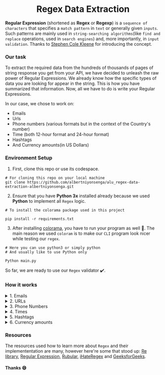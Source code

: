 <div align='center'>
<h1>Regex Data Extraction</h1></div>

**Regular Expression** (shortened as **Regex** or **Regexp**) is a `sequence of characters` that specifies a `match pattern` in `text` or generally given `inputs`. Such patterns are mainly used in `string-searching algorithms`(like `find and replace` operations, used in `search engines`) and, more importantly, in `input validation`. Thanks to  [Stephen Cole Kleene](https://en.wikipedia.org/wiki/Stephen_Cole_Kleene) for introducing the concept.

### Our task
To extract the required data from the hundreds of thousands of pages of string response you get from your API, we have decided to unleash the raw power of Regular Expressions. We already know how the specific types of data you are looking for appear in the string. This is how you have summarized that information. Now, all we have to do is write your Regular Expressions. 

In our case, we chose to work on:
- Emails
- Urls
- Phone numbers (various formats but in the context of the Country's number)
- Time (both 12-hour format and 24-hour format)
- Hashtags
- And Currency amounts(in US Dollars)
  
### Environment Setup
1. First, clone this repo or use its codespace.
```
# For cloning this repo on your local machine
git clone https://github.com/albertniyonsenga/alu_regex-data-extraction-albertniyonsenga.git
```
2. Ensure that you have **Python 3x** installed already because we used **Python** to implement all `Regex` logic.
```
# To install the colorama package used in this project

pip install -r requirements.txt
```
3. After installing [colorama](https://github.com/tartley/colorama), you have to run your program as well 🤤. The main reason we used `coloram` is to make our `CLI` program look nicer while testing our `regex`.

```
# Here you can use python3 or simply python
# And usually like to use Python only

Python main.py
```
So far, we are ready to use our `Regex` validator ✔️.

### How it works
<details><summary> 1. Emails</summary>
  
- Here used the pattern `\b[A-Za-z0-9._%+-]+@[A-Za-z0-9.-]+\.[A-Za-z]{2,}\b` to look for alphanumeric(alphabets and numbers) characters or even symbols like `.`, `_`, `%`, `+` or `-` before `@` and then after `@` we can also look for alphanumeric characters plus symbols like `.` or `-` and then look for `.` after those characters and after `.`, we can accept alphabets only from at least two characters. 
- `\b` look for any word boundary before the pattern and after.
</details>  

<details><summary>2. URLs </summary>

We used the pattern `\bhttps?://(?:www\.)?[\w-]+\.[\w.-]+[/\w .-]*\b` to look for links that start with `https://` followed by `www` or any character as the general format, or not ones like `https://rubular.com/` and be able to validate correctly the links with pages as well but not limited to letters, numbers, dots or underscores.
</details>

<details><summary>3. Phone Numbers </summary>

Here we used the pattern `[(][+]?[0-9]{3}[)]?[-\s\.]?[0-9]{3}[-\s\.]?[0-9]{3}?[0-9]{3}[-\s\.]?[0-9]{3}` which allows us to validate right all the phone numbers start with `()` and in paranthesis we must have `3-numeric characters` but started with `+`, and then followed by `9-numeric characters` grouped in 3-characters where those groups can be separated by `.` or `-`.

**Examples** here can be (+123) 456-789-001, (+250) 790 068 175, or (+123).456.789.103.

> This is great for `Rwanda's phone numbers` or any other country with 3-numeric characters as country codes or even phone numbers of about ten characters, but it can't work well for other phone numbers.

</details>

<details><summary>4. Times </summary>
  
For `Time`, we differentiate between the 12-hour and 24-hour formats even though they share something in common.

- `12-hour format`: we used `(0[0-9]|1[0-2]):[0-5][0-9]` as patter so that we first make sure any inputs following `0` is in range of `0` to `9` and then for not to reach over `12` we have to set the range that can follow `1` not to exceed `2`. In addition, we have to ensure that we have a `:` symbol between hours and minutes to obey the general rule (HH:MM), then minutes will not go beyond `59`.
- `24-hour format`: Here the pattern is `(0[0-9]|1[0-9]|2[0-4]):[0-5][0-9]`, and it start with the workings of `12-hour format` but with the ability to extend up to `24 hours` as well(by setting range to go after `2` which is up to `4`).
</details>

<details><summary>5. Hashtags </summary>
  
To be able to extract valid `hashtags`, we used `#\w+\b` as a pattern so that we can look for only characters followed by `#` with an even number or underscores in it.
</details>

<details><summary>6. Currency amounts</summary>
  
As `Currency amounts`, we specifically used `US Dollars` in our pattern, which is `\$\d{1,3}(?:,\d{3})*\.\d{2}\b`. This pattern emphasizes that we must have a `Dollar sign` at the start, followed by a `comma` when we have thousands, strictly as a separator, and also requires two decimal digits at the end of the currency. Examples include `$19.99`, `$1,234.56`, or `$10.00`.
</details>

### Resources
The resources used how to learn more about `Regex` and their implemententation are many, however here're some that stood up: [Re library](https://docs.python.org/3/library/re.html), [Regular Expression](https://en.wikipedia.org/wiki/Regular_expression), [Rubular](https://rubular.com/), [iHateRegex](https://ihateregex.io/playground) and [GeeksforGeeks](https://www.geeksforgeeks.org/regular-expression-python-examples/).

#### Thanks :smile:
